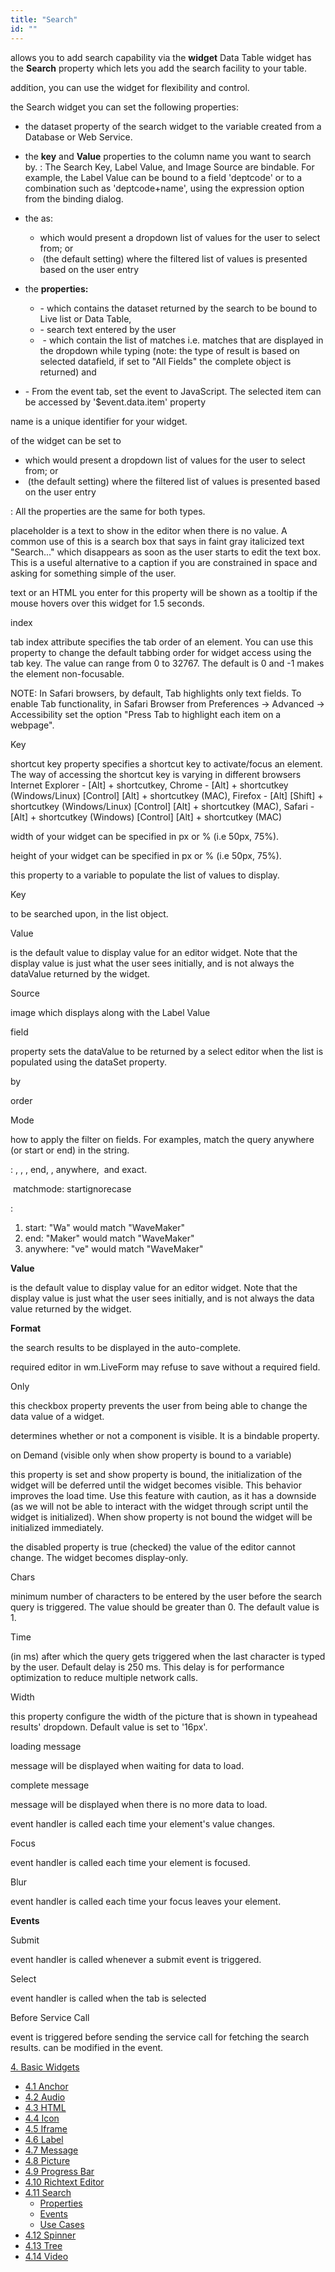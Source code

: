 ```yaml
---
title: "Search"
id: ""
---
```


allows you to add search capability via the **widget** Data Table widget has the **Search** property which lets you add the search facility to your table.

addition, you can use the widget for flexibility and control.

the Search widget you can set the following properties:

- the dataset property of the search widget to the variable created from a Database or Web Service.
- the **key** and **Value** properties to the column name you want to search by. : The Search Key, Label Value, and Image Source are bindable. For example, the Label Value can be bound to a field 'deptcode' or to a combination such as 'deptcode+name', using the expression option from the binding dialog.
- the as:
    - which would present a dropdown list of values for the user to select from; or
    -  (the default setting) where the filtered list of values is presented based on the user entry
- the **properties:**
    - \- which contains the dataset returned by the search to be bound to Live list or Data Table,
    - \- search text entered by the user
    -  - which contain the list of matches i.e. matches that are displayed in the dropdown while typing (note: the type of result is based on selected datafield, if set to "All Fields" the complete object is returned) and
    
- \- From the event tab, set the event to JavaScript. The selected item can be accessed by '$event.data.item' property

name is a unique identifier for your widget.

of the widget can be set to

- which would present a dropdown list of values for the user to select from; or
-  (the default setting) where the filtered list of values is presented based on the user entry

: All the properties are the same for both types.

placeholder is a text to show in the editor when there is no value. A common use of this is a search box that says in faint gray italicized text "Search..." which disappears as soon as the user starts to edit the text box. This is a useful alternative to a caption if you are constrained in space and asking for something simple of the user.

text or an HTML you enter for this property will be shown as a tooltip if the mouse hovers over this widget for 1.5 seconds.

index

tab index attribute specifies the tab order of an element. You can use this property to change the default tabbing order for widget access using the tab key. The value can range from 0 to 32767. The default is 0 and -1 makes the element non-focusable.

NOTE: In Safari browsers, by default, Tab highlights only text fields. To enable Tab functionality, in Safari Browser from Preferences -> Advanced -> Accessibility set the option "Press Tab to highlight each item on a webpage".

Key

shortcut key property specifies a shortcut key to activate/focus an element. The way of accessing the shortcut key is varying in different browsers Internet Explorer - \[Alt\] + shortcutkey, Chrome - \[Alt\] + shortcutkey (Windows/Linux) \[Control\] \[Alt\] + shortcutkey (MAC), Firefox - \[Alt\] \[Shift\] + shortcutkey (Windows/Linux) \[Control\] \[Alt\] + shortcutkey (MAC), Safari - \[Alt\] + shortcutkey (Windows) \[Control\] \[Alt\] + shortcutkey (MAC)

width of your widget can be specified in px or % (i.e 50px, 75%).

height of your widget can be specified in px or % (i.e 50px, 75%).

this property to a variable to populate the list of values to display.

Key

to be searched upon, in the list object.

Value

is the default value to display value for an editor widget. Note that the display value is just what the user sees initially, and is not always the dataValue returned by the widget.

Source

image which displays along with the Label Value

field

property sets the dataValue to be returned by a select editor when the list is populated using the dataSet property.

by

order

Mode

how to apply the filter on fields. For examples, match the query anywhere (or start or end) in the string.

: , , , end, , anywhere,  and exact.

 matchmode: startignorecase

:

1. start: "Wa" would match "WaveMaker"
2. end: "Maker" would match "WaveMaker"
3. anywhere: "ve" would match "WaveMaker"

**Value**

is the default value to display value for an editor widget. Note that the display value is just what the user sees initially, and is not always the data value returned by the widget.

**Format**

the search results to be displayed in the auto-complete.

required editor in wm.LiveForm may refuse to save without a required field.

Only

this checkbox property prevents the user from being able to change the data value of a widget.

determines whether or not a component is visible. It is a bindable property.

on Demand (visible only when show property is bound to a variable)

this property is set and show property is bound, the initialization of the widget will be deferred until the widget becomes visible. This behavior improves the load time. Use this feature with caution, as it has a downside (as we will not be able to interact with the widget through script until the widget is initialized). When show property is not bound the widget will be initialized immediately.

the disabled property is true (checked) the value of the editor cannot change. The widget becomes display-only.

Chars

minimum number of characters to be entered by the user before the search query is triggered. The value should be greater than 0. The default value is 1.

Time

(in ms) after which the query gets triggered when the last character is typed by the user. Default delay is 250 ms. This delay is for performance optimization to reduce multiple network calls.

Width

this property configure the width of the picture that is shown in typeahead results' dropdown. Default value is set to '16px'.

loading message

message will be displayed when waiting for data to load.

complete message

message will be displayed when there is no more data to load.

event handler is called each time your element's value changes.

Focus

event handler is called each time your element is focused.

Blur

event handler is called each time your focus leaves your element.

**Events**

Submit

event handler is called whenever a submit event is triggered.

Select

event handler is called when the tab is selected

Before Service Call

event is triggered before sending the service call for fetching the search results. can be modified in the event.

[4\. Basic Widgets](/learn/app-development/widgets/widget-library/#basic)

- [4.1 Anchor](/learn/app-development/widgets/basic/anchor/)
- [4.2 Audio](/learn/app-development/widgets/media-widgets/)
- [4.3 HTML](/learn/app-development/widgets/basic/html/)
- [4.4 Icon](/learn/app-development/widgets/basic/icon/)
- [4.5 Iframe](/learn/app-development/widgets/basic/iframe/)
- [4.6 Label](/learn/app-development/widgets/basic/label/)
- [4.7 Message](/learn/app-development/widgets/basic/message/)
- [4.8 Picture](/learn/app-development/widgets/media-widgets/)
- [4.9 Progress Bar](/learn/app-development/widgets/basic/progress-bar/)
- [4.10 Richtext Editor](/learn/app-development/widgets/basic/richtext-editor/)
- [4.11 Search](/learn/app-development/widgets/basic/search/)
    - [Properties](#properties)
    - [Events](#events)
    - [Use Cases](/learn/app-development/widgets/basic/search-basic-usage/)
- [4.12 Spinner](/learn/app-development/widgets/basic/spinner/)
- [4.13 Tree](/learn/app-development/widgets/basic/tree/)
- [4.14 Video](/learn/app-development/widgets/media-widgets/)
